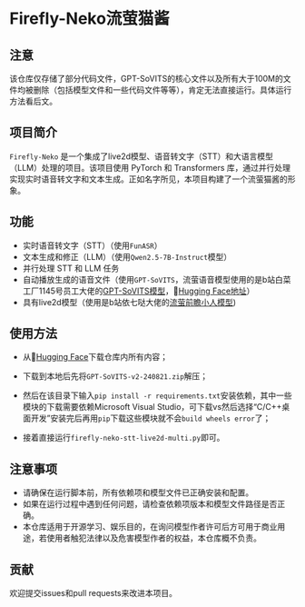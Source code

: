 # Firefly-Neko流萤猫酱

## 注意

该仓库仅存储了部分代码文件，GPT-SoVITS的核心文件以及所有大于100M的文件均被删除（包括模型文件和一些代码文件等等），肯定无法直接运行。具体运行方法看后文。

## 项目简介

`Firefly-Neko` 是一个集成了live2d模型、语音转文字（STT）和大语言模型（LLM）处理的项目。该项目使用 PyTorch 和 Transformers 库，通过并行处理实现实时语音转文字和文本生成。正如名字所见，本项目构建了一个流萤猫酱的形象。

## 功能

- 实时语音转文字（STT）（使用`FunASR`）
- 文本生成和修正（LLM）（使用`Qwen2.5-7B-Instruct`模型）
- 并行处理 STT 和 LLM 任务
- 自动播放生成的语音文件（使用`GPT-SoVITS`，流萤语音模型使用的是b站白菜工厂1145号员工大佬的[GPT-SoVITS模型](https://www.bilibili.com/video/BV1sC411b7Ei/?spm_id_from=333.1387.upload.video_card.click&vd_source=76bb9f3f8ae762d5e5de82c84b34f583)，🤗[Hugging Face地址](https://huggingface.co/baicai1145/GPT-SoVITS-STAR)）
- 具有live2d模型（使用是b站依七哒大佬的[流萤前瞻小人模型](https://www.bilibili.com/video/BV1kJ4m1g7fs/?spm_id_from=333.1387.upload.video_card.click&vd_source=76bb9f3f8ae762d5e5de82c84b34f583))

## 使用方法

- 从🤗[Hugging Face](https://huggingface.co/Shiina-Mahiru/Firefly-Neko)下载仓库内所有内容；

- 下载到本地后先将`GPT-SoVITS-v2-240821.zip`解压；

- 然后在该目录下输入`pip install -r requirements.txt`安装依赖，其中一些模块的下载需要依赖Microsoft Visual Studio，可下载vs然后选择“C/C++桌面开发”安装完后再用`pip`下载这些模块就不会`build wheels error`了；

- 接着直接运行`firefly-neko-stt-live2d-multi.py`即可。

## 注意事项
- 请确保在运行脚本前，所有依赖项和模型文件已正确安装和配置。
- 如果在运行过程中遇到任何问题，请检查依赖项版本和模型文件路径是否正确。
- 本仓库适用于开源学习、娱乐目的，在询问模型作者许可后方可用于商业用途，若使用者触犯法律以及危害模型作者的权益，本仓库概不负责。
## 贡献
欢迎提交issues和pull requests来改进本项目。